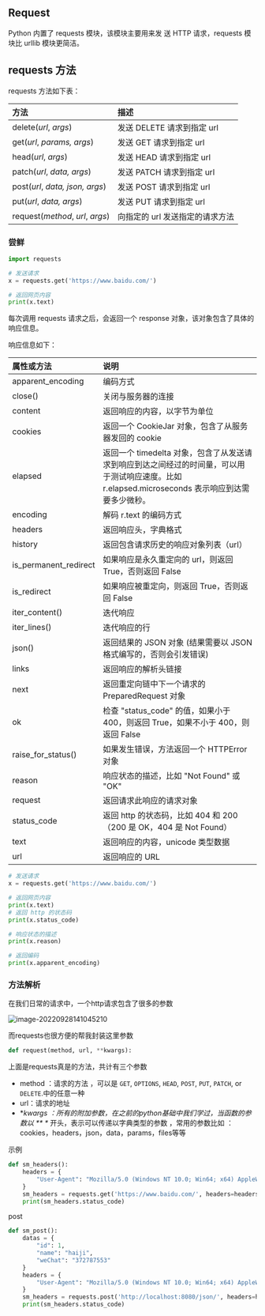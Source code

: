 ## Request

Python 内置了 requests 模块，该模块主要用来发 送 HTTP 请求，requests 模块比 urllib 模块更简洁。

## requests 方法

requests 方法如下表：

| 方法                             | 描述                            |
| :------------------------------- | :------------------------------ |
| delete(*url*, *args*)            | 发送 DELETE 请求到指定 url      |
| get(*url*, *params, args*)       | 发送 GET 请求到指定 url         |
| head(*url*, *args*)              | 发送 HEAD 请求到指定 url        |
| patch(*url*, *data, args*)       | 发送 PATCH 请求到指定 url       |
| post(*url*, *data, json, args*)  | 发送 POST 请求到指定 url        |
| put(*url*, *data, args*)         | 发送 PUT 请求到指定 url         |
| request(*method*, *url*, *args*) | 向指定的 url 发送指定的请求方法 |

### 尝鲜

```python
import requests

# 发送请求
x = requests.get('https://www.baidu.com/')

# 返回网页内容
print(x.text)
```

每次调用 requests 请求之后，会返回一个 response 对象，该对象包含了具体的响应信息。

响应信息如下：

| 属性或方法            | 说明                                                         |
| :-------------------- | :----------------------------------------------------------- |
| apparent_encoding     | 编码方式                                                     |
| close()               | 关闭与服务器的连接                                           |
| content               | 返回响应的内容，以字节为单位                                 |
| cookies               | 返回一个 CookieJar 对象，包含了从服务器发回的 cookie         |
| elapsed               | 返回一个 timedelta 对象，包含了从发送请求到响应到达之间经过的时间量，可以用于测试响应速度。比如 r.elapsed.microseconds 表示响应到达需要多少微秒。 |
| encoding              | 解码 r.text 的编码方式                                       |
| headers               | 返回响应头，字典格式                                         |
| history               | 返回包含请求历史的响应对象列表（url）                        |
| is_permanent_redirect | 如果响应是永久重定向的 url，则返回 True，否则返回 False      |
| is_redirect           | 如果响应被重定向，则返回 True，否则返回 False                |
| iter_content()        | 迭代响应                                                     |
| iter_lines()          | 迭代响应的行                                                 |
| json()                | 返回结果的 JSON 对象 (结果需要以 JSON 格式编写的，否则会引发错误) |
| links                 | 返回响应的解析头链接                                         |
| next                  | 返回重定向链中下一个请求的 PreparedRequest 对象              |
| ok                    | 检查 "status_code" 的值，如果小于400，则返回 True，如果不小于 400，则返回 False |
| raise_for_status()    | 如果发生错误，方法返回一个 HTTPError 对象                    |
| reason                | 响应状态的描述，比如 "Not Found" 或 "OK"                     |
| request               | 返回请求此响应的请求对象                                     |
| status_code           | 返回 http 的状态码，比如 404 和 200（200 是 OK，404 是 Not Found） |
| text                  | 返回响应的内容，unicode 类型数据                             |
| url                   | 返回响应的 URL                                               |

```python
# 发送请求
x = requests.get('https://www.baidu.com/')

# 返回网页内容
print(x.text)
# 返回 http 的状态码
print(x.status_code)

# 响应状态的描述
print(x.reason)

# 返回编码
print(x.apparent_encoding)
```



### 方法解析

在我们日常的请求中，一个http请求包含了很多的参数

![image-20220928141045210](C:\Users\ZZ0DFI672\AppData\Roaming\Typora\typora-user-images\image-20220928141045210.png)

而requests也很方便的帮我封装这里参数

```python
def request(method, url, **kwargs):
```

上面是requests真是的方法，共计有三个参数

- method ：请求的方法 ，可以是 ``GET``, ``OPTIONS``, ``HEAD``, ``POST``, ``PUT``, ``PATCH``, or ``DELETE``.中的任意一种
- url：请求的地址
-  **kwargs ：所有的附加参数，在之前的python基础中我们学过，当函数的参数以 ** \** 开头，表示可以传递以字典类型的参数 ，常用的参数比如 ：cookies，headers，json，data，params，files等等

示例

```python
def sm_headers():
    headers = {
        "User-Agent": "Mozilla/5.0 (Windows NT 10.0; Win64; x64) AppleWebKit/537.36 (KHTML, like Gecko) Chrome/105.0.0.0 Safari/537.36"
    }
    sm_headers = requests.get('https://www.baidu.com/', headers=headers)
    print(sm_headers.status_code)
```

post

```python
def sm_post():
    datas = {
        "id": 1,
        "name": "haiji",
        "weChat": "372787553"
    }
    headers = {
        "User-Agent": "Mozilla/5.0 (Windows NT 10.0; Win64; x64) AppleWebKit/537.36 (KHTML, like Gecko) Chrome/105.0.0.0 Safari/537.36"
    }
    sm_headers = requests.post('http://localhost:8080/json/', headers=headers, data=datas)
    print(sm_headers.status_code)
```
